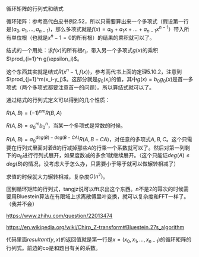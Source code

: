 循环矩阵的行列式和结式

循环矩阵：参考高代白皮书例2.52，所以只需要算出来一个多项式（假设第一行是$(a_0,a_1,...,a_{n-1})$，那么多项式就是$f(x)=a_0+a_1x+...+a_{n-1}x^{n-1}$）带入所有单位根（也就是$x^n-1=0$的所有根）的结果的乘积就可以了。

结式的一个用处：求$f(x)$的所有根$\epsilon_i$，带入另一个多项式$g(x)$的乘积$\prod_{i=1}^n g(\epsilon_i)$。

这个东西其实就是结式$R(x^n-1,f(x))$，参考高代书上面的定理5.10.2，注意到$\prod_{j=1}^m(x_i-y_j)$。这部分就是$g_0(x_i)$的值，其中$g(x)=b_0g_0(x)$是首一多项式（两个多项式都要注意首一的问题）。所以算结式就可以了。

通过结式的行列式定义可以得到的几个性质：

$R(A,B)=(-1)^{nm}R(B,A)$

$R(A,B)=a_0^mb_0^n$，当某一个多项式是常数的时候。

$R(A,B)=a_0^{deg(B)-deg(B-CA)} R(A,B-CA)$，对任意的多项式$A,B,C$。这个只需要在行列式里面对着$B$的行减掉那些$A$的行乘一个系数就可以了。然后对第一列剩下的$a_0$进行行列式展开，如果度数减的多余1就继续展开。（这个只能证$deg(A)\le deg(B)$的情况，没考虑大于怎么办，只需要小于等于就可以做辗转相减了）

求值的时候就大力辗转相减，复杂度$O(n^2)$。

回到循环矩阵的行列式，tangjz说可以fft求出这个东西。$n$不是$2$的幂次的时候需要用Bluestein算法在有限域上求离散傅里叶变换，就可以复杂度和FFT一样了。（我并不会）

https://www.zhihu.com/question/22013474

https://en.wikipedia.org/wiki/Chirp_Z-transform#Bluestein.27s_algorithm

代码里面$resultant(y,x)$的返回值就是第一行是$x=(x_0,x_1,...,x_{n-1})$的循环矩阵的行列式。前边的co是和题目有关的系数。